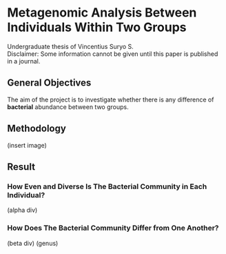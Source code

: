 # Metagenomic Analysis Between Individuals Within Two Groups
Undergraduate thesis of Vincentius Suryo S. \
Disclaimer: Some information cannot be given until this paper is published in a journal.

## General Objectives
The aim of the project is to investigate whether there is any difference of **bacterial** abundance between two groups.

## Methodology
(insert image)

## Result
### How Even and Diverse Is The Bacterial Community in Each Individual?
(alpha div)

### How Does The Bacterial Community Differ from One Another?
(beta div)
(genus)
